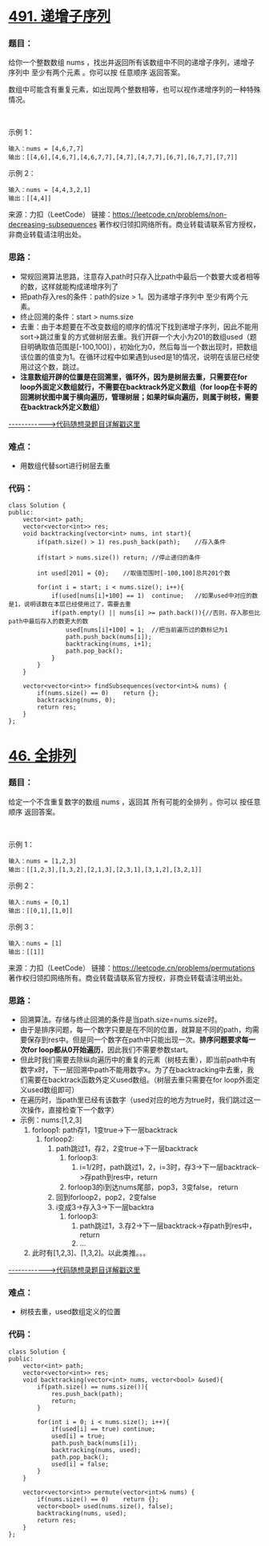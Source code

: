 # [491. 递增子序列](https://leetcode.cn/problems/non-decreasing-subsequences/)
### 题目：
给你一个整数数组 nums ，找出并返回所有该数组中不同的递增子序列，递增子序列中 至少有两个元素 。你可以按 任意顺序 返回答案。

数组中可能含有重复元素，如出现两个整数相等，也可以视作递增序列的一种特殊情况。

 

示例 1：
```
输入：nums = [4,6,7,7]
输出：[[4,6],[4,6,7],[4,6,7,7],[4,7],[4,7,7],[6,7],[6,7,7],[7,7]]
```
示例 2：
```
输入：nums = [4,4,3,2,1]
输出：[[4,4]]
```

来源：力扣（LeetCode）
链接：https://leetcode.cn/problems/non-decreasing-subsequences
著作权归领扣网络所有。商业转载请联系官方授权，非商业转载请注明出处。

### 思路：
- 常规回溯算法思路，注意存入path时只存入比path中最后一个数要大或者相等的数，这样就能构成递增序列了
- 把path存入res的条件：path的size > 1。因为递增子序列中 至少有两个元素。
- 终止回溯的条件：start > nums.size
- 去重：由于本题要在不改变数组的顺序的情况下找到递增子序列，因此不能用sort->跳过重复的方式做树层去重。我们开辟一个大小为201的数组used（题目明确取值范围是[-100,100]），初始化为0，然后每当一个数出现时，把数组该位置的值变为1。在循环过程中如果遇到used是1的情况，说明在该层已经使用过这个数，跳过。
- **注意数组开辟的位置是在回溯里，循环外，因为是树层去重，只需要在for loop外面定义数组就行，不需要在backtrack外定义数组（for loop在卡哥的回溯树状图中属于横向遍历，管理树层；如果时纵向遍历，则属于树枝，需要在backtrack外定义数组）**

[------------>代码随想录题目详解戳这里](https://programmercarl.com/0491.%E9%80%92%E5%A2%9E%E5%AD%90%E5%BA%8F%E5%88%97.html)

### 难点：
- 用数组代替sort进行树层去重

### 代码：  
```
class Solution {
public:
    vector<int> path;
    vector<vector<int>> res;
    void backtracking(vector<int> nums, int start){
        if(path.size() > 1) res.push_back(path);    //存入条件

        if(start > nums.size()) return; //停止递归的条件

        int used[201] = {0};    //取值范围时[-100,100]总共201个数

        for(int i = start; i < nums.size(); i++){
            if(used[nums[i]+100] == 1)  continue;   //如果used中对应的数是1，说明该数在本层已经使用过了，需要去重
            if(path.empty() || nums[i] >= path.back()){//否则，存入那些比path中最后存入的数更大的数
                used[nums[i]+100] = 1;  //把当前遍历过的数标记为1
                path.push_back(nums[i]);
                backtracking(nums, i+1);
                path.pop_back();
            }
        }
    }

    vector<vector<int>> findSubsequences(vector<int>& nums) {
        if(nums.size() == 0)    return {};
        backtracking(nums, 0);
        return res;
    }
};
```


# [46. 全排列](https://leetcode.cn/problems/permutations/)
### 题目：
给定一个不含重复数字的数组 nums ，返回其 所有可能的全排列 。你可以 按任意顺序 返回答案。

 

示例 1：
```
输入：nums = [1,2,3]
输出：[[1,2,3],[1,3,2],[2,1,3],[2,3,1],[3,1,2],[3,2,1]]
```
示例 2：
```
输入：nums = [0,1]
输出：[[0,1],[1,0]]
```
示例 3：
```
输入：nums = [1]
输出：[[1]]
```

来源：力扣（LeetCode）
链接：https://leetcode.cn/problems/permutations
著作权归领扣网络所有。商业转载请联系官方授权，非商业转载请注明出处。

### 思路：
- 回溯算法。存储与终止回溯的条件是当path.size=nums.size时。
- 由于是排序问题，每一个数字只要是在不同的位置，就算是不同的path，均需要保存到res中。但是同一个数字在path中只能出现一次。**排序问题要求每一次for loop都从0开始遍历**，因此我们不需要参数start。
- 但此时我们需要去除纵向遍历中的重复的元素（树枝去重），即当前path中有数字x时，下一层回溯中path不能用数字x。为了在backtracking中去重，我们需要在backtrack函数外定义used数组。（树层去重只需要在for loop外面定义used数组即可）
- 在遍历时，当path里已经有该数字（used对应的地方为true时，我们跳过这一次操作，直接检查下一个数字）
- 示例：nums:[1,2,3]
    1. forloop1: path存1，1变true->下一层backtrack
       1. forloop2:
          1. path跳过1，存2，2变true->下一层backtrack
             1. forloop3:
                1. i=1/2时，path跳过1，2，i=3时，存3->下一层backtrack->存path到res中，return
             2. forloop3的i到达nums尾部，pop3，3变false， return
          2. 回到forloop2，pop2，2变false
          3. i变成3->存入3->下一层backtra
             1. forloop3:
                1. path跳过1，3.存2->下一层backtrack->存path到res中，return
                2. ...
    2. 此时有[1,2,3]、[1,3,2]。以此类推。。。

[------------>代码随想录题目详解戳这里](https://programmercarl.com/0046.%E5%85%A8%E6%8E%92%E5%88%97.html)

### 难点：
- 树枝去重，used数组定义的位置

### 代码：  
```
class Solution {
public:
    vector<int> path;
    vector<vector<int>> res;
    void backtracking(vector<int> nums, vector<bool> &used){
        if(path.size() == nums.size()){
            res.push_back(path);
            return;
        }
        
        for(int i = 0; i < nums.size(); i++){
            if(used[i] == true) continue;
            used[i] = true;
            path.push_back(nums[i]);
            backtracking(nums, used);
            path.pop_back();
            used[i] = false;
        }
    }

    vector<vector<int>> permute(vector<int>& nums) {
        if(nums.size() == 0)    return {};
        vector<bool> used(nums.size(), false);
        backtracking(nums, used);
        return res;
    }
};
```
